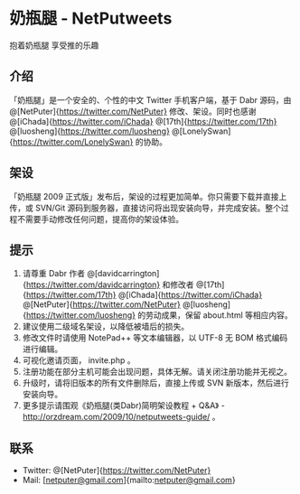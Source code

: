 奶瓶腿 - NetPutweets
====================
抱着奶瓶腿 享受推的乐趣

介绍
----

「奶瓶腿」是一个安全的、个性的中文 Twitter 手机客户端，基于 Dabr 源码，由 @[NetPuter]{https://twitter.com/NetPuter} 修改、架设。同时也感谢 @[iChada]{https://twitter.com/iChada} @[17th]{https://twitter.com/17th} @[luosheng]{https://twitter.com/luosheng} @[LonelySwan]{https://twitter.com/LonelySwan} 的协助。

架设
----

「奶瓶腿 2009 正式版」发布后，架设的过程更加简单。你只需要下载并直接上传，或 SVN/Git 源码到服务器，直接访问将出现安装向导，并完成安装。整个过程不需要手动修改任何问题，提高你的架设体验。

提示
----

1. 请尊重 Dabr 作者 @[davidcarrington]{https://twitter.com/davidcarrington} 和修改者 @[17th]{https://twitter.com/17th} @[iChada]{https://twitter.com/iChada} @[NetPuter]{https://twitter.com/NetPuter} @[luosheng]{https://twitter.com/luosheng} 的劳动成果，保留 about.html 等相应内容。
2. 建议使用二级域名架设，以降低被墙后的损失。
3. 修改文件时请使用 NotePad++ 等文本编辑器，以 UTF-8 无 BOM 格式编码进行编辑。
4. 可视化邀请页面， invite.php 。
5. 注册功能在部分主机可能会出现问题，具体无解。请关闭注册功能并无视之。
6. 升级时，请将旧版本的所有文件删除后，直接上传或 SVN 新版本，然后进行安装向导。
7. 更多提示请围观《奶瓶腿(类Dabr)简明架设教程 + Q&A》 - http://orzdream.com/2009/10/netputweets-guide/ 。

联系
----

* Twitter: @[NetPuter]{https://twitter.com/NetPuter}
* Mail: [netputer@gmail.com]{mailto:netputer@gmail.com}
